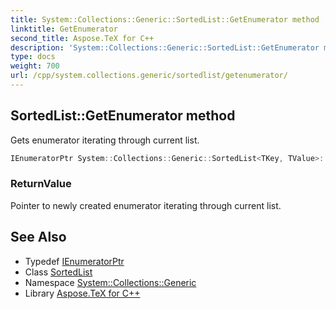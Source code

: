 ```yaml
---
title: System::Collections::Generic::SortedList::GetEnumerator method
linktitle: GetEnumerator
second_title: Aspose.TeX for C++
description: 'System::Collections::Generic::SortedList::GetEnumerator method. Gets enumerator iterating through current list in C++.'
type: docs
weight: 700
url: /cpp/system.collections.generic/sortedlist/getenumerator/
---
```

## SortedList::GetEnumerator method


Gets enumerator iterating through current list.

```cpp
IEnumeratorPtr System::Collections::Generic::SortedList<TKey, TValue>::GetEnumerator() override
```


### ReturnValue

Pointer to newly created enumerator iterating through current list.

## See Also

* Typedef [IEnumeratorPtr](../ienumeratorptr/)
* Class [SortedList](../)
* Namespace [System::Collections::Generic](../../)
* Library [Aspose.TeX for C++](../../../)
